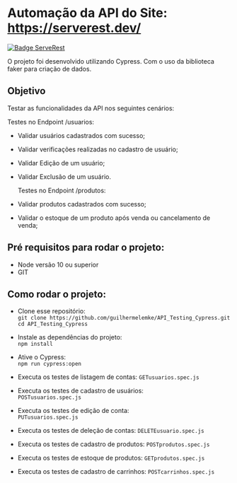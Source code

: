 # Automação da API do Site: https://serverest.dev/
[![Badge ServeRest](https://img.shields.io/badge/API-ServeRest-green)](https://github.com/PauloGoncalvesBH/ServeRest/)

O projeto foi desenvolvido utilizando Cypress. Com o uso da biblioteca faker para criação de dados.

## Objetivo

Testar as funcionalidades da API nos seguintes cenários:

  Testes no Endpoint /usuarios:
* Validar usuários cadastrados com sucesso;
* Validar verificações realizadas no cadastro de usuário;
* Validar Edição de um usuário;
* Validar Exclusão de um usuário.

  Testes no Endpoint /produtos:
* Validar produtos cadastrados com sucesso;
* Validar o estoque de um produto após venda ou cancelamento de venda;

## Pré requisitos para rodar o projeto:

* Node versão 10 ou superior
* GIT

## Como rodar o projeto:

* Clone esse repositório:  
```git clone https://github.com/guilhermelemke/API_Testing_Cypress.git ```  
```cd API_Testing_Cypress ```
* Instale as dependências do projeto:  
```npm install ```
* Ative o Cypress:  
```npm run cypress:open ```


* Executa os testes de listagem de contas:
```GETusuarios.spec.js ```
* Executa os testes de cadastro de usuários:   
```POSTusuarios.spec.js ```
* Executa os testes de edição de conta:   
```PUTusuarios.spec.js ```
* Executa os testes de deleção de contas:
```DELETEusuario.spec.js ```
* Executa os testes de cadastro de produtos:
```POSTprodutos.spec.js ```
* Executa os testes de estoque de produtos:
```GETprodutos.spec.js ```
* Executa os testes de cadastro de carrinhos:
```POSTcarrinhos.spec.js ```
